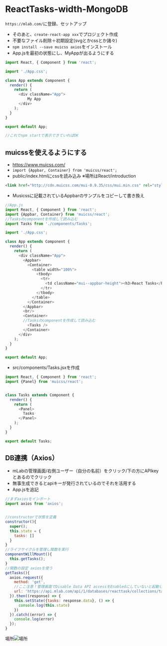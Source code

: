 # ReactTasks-width-MongoDB
 `https://mlab.com/`に登録、セットアップ
- そのあと、`create-react-app xxx`でプロジェクト作成
- 不要なファイル削除＋初期設定(svgとかcssとか諸々)
- `npm install --save muicss axios`をインストール
- App.jsを最初の状態にし、MyAppが出るようにする
```js
import React, { Component } from 'react';

import './App.css';

class App extends Component {
  render() {
    return (
      <div className="App">
          My App
      </div>
    );
  }
}

export default App;

//これでnpm startで表示できていればOK
```

## muicssを使えるようにする
- https://www.muicss.com/
- `import {Appbar, Container} from 'muicss/react';`
- public/index.htmlにcssを読み込み ※場所はReact/introduction
```html
<link href="http://cdn.muicss.com/mui-0.9.35/css/mui.min.css" rel="stylesheet" type="text/css" media="screen" />
```
- Musicssに記載されているAppbarのサンプルをコピーして書き換え
```js
//App.js
import React, { Component } from 'react';
import {Appbar, Container} from 'muicss/react';
//Tasksのcomponentを作成して読み込む
import Tasks from './components/Tasks';

import './App.css';

class App extends Component {
  render() {
    return (
      <div className="App">
        <Appbar>
          <Container>
            <table width="100%">
              <tbody>
                <tr>
                  <td className="mui--appbar-height"><h3>React Tasks</h3></td>
                </tr>
              </tbody>
            </table>
          </Container>
        </Appbar>
        <br/>
        <Container>
        //Tasksのcomponentを作成して読み込む
          <Tasks />
        </Container>
      </div>
    );
  }
}

export default App;

```
- src/components/Tasks.jsxを作成
```js
import React, { Component } from 'react';
import {Panel} from 'muicss/react';


class Tasks extends Component {
  render() {
    return (
      <Panel>
        Tasks
      </Panel>
    );
  }
}

export default Tasks;

```

## DB連携（Axios）
- mLabの管理画面/右側ユーザー（自分の名前）をクリック/下の方にAPIkeyとあるのでクリック
- 無事生成できるとapiキーが発行されているのでそれを活用する
- App.jsを追記
```js
//まずaxiosをインポート
import axios from 'axios';


//constructorで状態を定義
constructor(){
  super();
  this.state = {
    tasks: []
  }
}
//ライフサイクルを管理し関数を実行
componentWillMount(){
  this.getTasks();
}
//関数の設定 axiosを使う
getTasks(){
  axios.request({
    method: 'get',
    //ここ注意！管理画面でDisable Data API accessをEnabledにしていないと起動しない！
    url: 'https://api.mlab.com/api/1/databases/reacttask/collections/tasks?apiKey=jTroFZtBVa3L0rbd70SoL9aovA5Om3j3'
  }).then((response) => {
    this.setState({tasks: response.data}, () => {
      console.log(this.state)
    })
  }).catch((error) => {
    console.log(error)
  });
}
```
場所![場所](../img/1.png)



```
